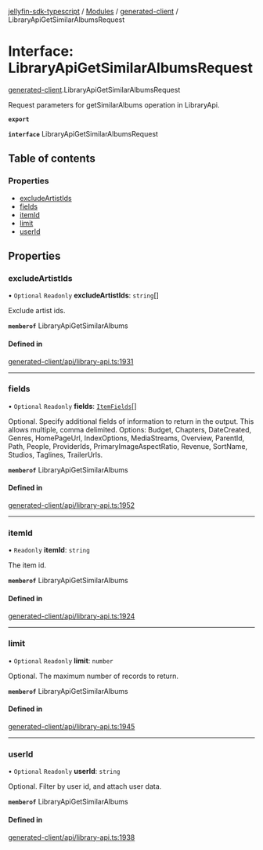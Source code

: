 [jellyfin-sdk-typescript](../README.md) / [Modules](../modules.md) / [generated-client](../modules/generated_client.md) / LibraryApiGetSimilarAlbumsRequest

# Interface: LibraryApiGetSimilarAlbumsRequest

[generated-client](../modules/generated_client.md).LibraryApiGetSimilarAlbumsRequest

Request parameters for getSimilarAlbums operation in LibraryApi.

**`export`**

**`interface`** LibraryApiGetSimilarAlbumsRequest

## Table of contents

### Properties

- [excludeArtistIds](generated_client.LibraryApiGetSimilarAlbumsRequest.md#excludeartistids)
- [fields](generated_client.LibraryApiGetSimilarAlbumsRequest.md#fields)
- [itemId](generated_client.LibraryApiGetSimilarAlbumsRequest.md#itemid)
- [limit](generated_client.LibraryApiGetSimilarAlbumsRequest.md#limit)
- [userId](generated_client.LibraryApiGetSimilarAlbumsRequest.md#userid)

## Properties

### excludeArtistIds

• `Optional` `Readonly` **excludeArtistIds**: `string`[]

Exclude artist ids.

**`memberof`** LibraryApiGetSimilarAlbums

#### Defined in

[generated-client/api/library-api.ts:1931](https://github.com/thornbill/jellyfin-sdk-typescript/blob/644c849/src/generated-client/api/library-api.ts#L1931)

___

### fields

• `Optional` `Readonly` **fields**: [`ItemFields`](../enums/generated_client.ItemFields.md)[]

Optional. Specify additional fields of information to return in the output. This allows multiple, comma delimited. Options: Budget, Chapters, DateCreated, Genres, HomePageUrl, IndexOptions, MediaStreams, Overview, ParentId, Path, People, ProviderIds, PrimaryImageAspectRatio, Revenue, SortName, Studios, Taglines, TrailerUrls.

**`memberof`** LibraryApiGetSimilarAlbums

#### Defined in

[generated-client/api/library-api.ts:1952](https://github.com/thornbill/jellyfin-sdk-typescript/blob/644c849/src/generated-client/api/library-api.ts#L1952)

___

### itemId

• `Readonly` **itemId**: `string`

The item id.

**`memberof`** LibraryApiGetSimilarAlbums

#### Defined in

[generated-client/api/library-api.ts:1924](https://github.com/thornbill/jellyfin-sdk-typescript/blob/644c849/src/generated-client/api/library-api.ts#L1924)

___

### limit

• `Optional` `Readonly` **limit**: `number`

Optional. The maximum number of records to return.

**`memberof`** LibraryApiGetSimilarAlbums

#### Defined in

[generated-client/api/library-api.ts:1945](https://github.com/thornbill/jellyfin-sdk-typescript/blob/644c849/src/generated-client/api/library-api.ts#L1945)

___

### userId

• `Optional` `Readonly` **userId**: `string`

Optional. Filter by user id, and attach user data.

**`memberof`** LibraryApiGetSimilarAlbums

#### Defined in

[generated-client/api/library-api.ts:1938](https://github.com/thornbill/jellyfin-sdk-typescript/blob/644c849/src/generated-client/api/library-api.ts#L1938)
